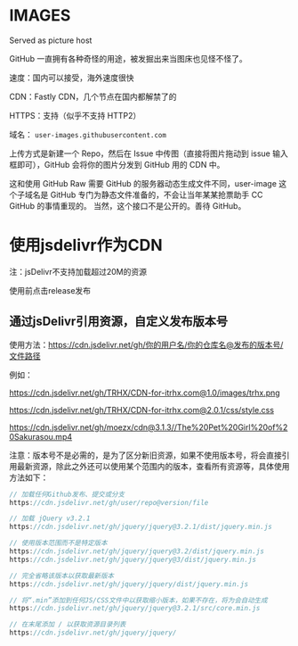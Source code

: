 # IMAGES
Served as picture host

GitHub 一直拥有各种奇怪的用途，被发掘出来当图床也见怪不怪了。

速度：国内可以接受，海外速度很快

CDN：Fastly CDN，几个节点在国内都解禁了的

HTTPS：支持（似乎不支持 HTTP2）

域名： `user-images.githubusercontent.com`

上传方式是新建一个 Repo，然后在 Issue 中传图（直接将图片拖动到 issue 输入框即可），GitHub 会将你的图片分发到 GitHub 用的 CDN 中。

这和使用 GitHub Raw 需要 GitHub 的服务器动态生成文件不同，user-image 这个子域名是 GitHub 专门为静态文件准备的，不会让当年某某抢票助手 CC GitHub 的事情重现的。 当然，这个接口不是公开的。善待 GitHub。

# 使用jsdelivr作为CDN

注：jsDelivr不支持加载超过20M的资源

使用前点击release发布

## 通过jsDelivr引用资源，自定义发布版本号

使用方法：https://cdn.jsdelivr.net/gh/你的用户名/你的仓库名@发布的版本号/文件路径

例如：

https://cdn.jsdelivr.net/gh/TRHX/CDN-for-itrhx.com@1.0/images/trhx.png

https://cdn.jsdelivr.net/gh/TRHX/CDN-for-itrhx.com@2.0.1/css/style.css

https://cdn.jsdelivr.net/gh/moezx/cdn@3.1.3//The%20Pet%20Girl%20of%20Sakurasou.mp4

注意：版本号不是必需的，是为了区分新旧资源，如果不使用版本号，将会直接引用最新资源，除此之外还可以使用某个范围内的版本，查看所有资源等，具体使用方法如下：

```java
// 加载任何Github发布、提交或分支
https://cdn.jsdelivr.net/gh/user/repo@version/file

// 加载 jQuery v3.2.1
https://cdn.jsdelivr.net/gh/jquery/jquery@3.2.1/dist/jquery.min.js

// 使用版本范围而不是特定版本
https://cdn.jsdelivr.net/gh/jquery/jquery@3.2/dist/jquery.min.js
https://cdn.jsdelivr.net/gh/jquery/jquery@3/dist/jquery.min.js

// 完全省略该版本以获取最新版本
https://cdn.jsdelivr.net/gh/jquery/jquery/dist/jquery.min.js

// 将“.min”添加到任何JS/CSS文件中以获取缩小版本，如果不存在，将为会自动生成
https://cdn.jsdelivr.net/gh/jquery/jquery@3.2.1/src/core.min.js

// 在末尾添加 / 以获取资源目录列表
https://cdn.jsdelivr.net/gh/jquery/jquery/
```



